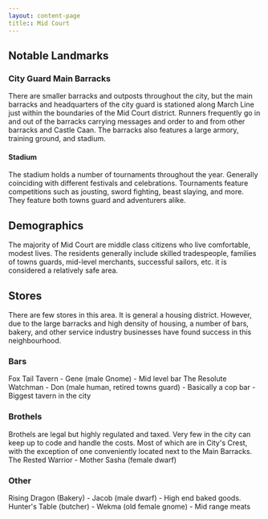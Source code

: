 ```yaml
---
layout: content-page
title:: Mid Court
---
```


## Notable Landmarks

### City Guard Main Barracks
There are smaller barracks and outposts throughout the city, but the main barracks and headquarters of the city guard is stationed along March Line just within the boundaries of the Mid Court district. Runners frequently go in and out of the barracks carrying messages and order to and from other barracks and Castle Caan. The barracks also features a large armory, training ground, and stadium.

#### Stadium
The stadium holds a number of tournaments throughout the year. Generally coinciding with different festivals and celebrations. Tournaments feature competitions such as jousting, sword fighting, beast slaying, and more. They feature both towns guard and adventurers alike.

## Demographics
The majority of Mid Court are middle class citizens who live comfortable, modest lives. The residents generally include skilled tradespeople, families of towns guards, mid-level merchants, successful sailors, etc. it is considered a relatively safe area.

## Stores
There are few stores in this area. It is general a housing district. However, due to the large barracks and high density of housing, a number of bars, bakery, and other service industry businesses have found success in this neighbourhood.

### Bars
  Fox Tail Tavern - Gene (male Gnome)
    - Mid level bar
  The Resolute Watchman - Don (male human, retired towns guard)
    - Basically a cop bar
    - Biggest tavern in the city

### Brothels
Brothels are legal but highly regulated and taxed. Very few in the city can keep up to code and handle the costs. Most of which are in City's Crest, with the exception of one conveniently located next to the Main Barracks.
  The Rested Warrior - Mother Sasha (female dwarf)

### Other
  Rising Dragon (Bakery) - Jacob (male dwarf)
    - High end baked goods.
  Hunter's Table (butcher) - Wekma (old female gnome)
    - Mid range meats
